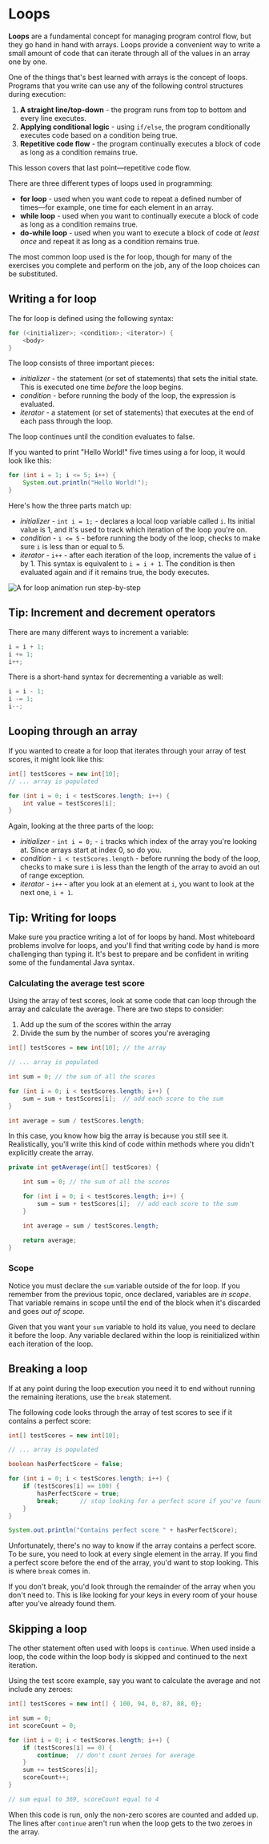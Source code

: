 # Loops

**Loops** are a fundamental concept for managing program control flow, but they go hand in hand with arrays. Loops provide a convenient way to write a small amount of code that can iterate through all of the values in an array one by one.

One of the things that's best learned with arrays is the concept of loops. Programs that you write can use any of the following control structures during execution:

1.  **A straight line/top-down** - the program runs from top to bottom and every line executes.
2.  **Applying conditional logic** - using `if/else`, the program conditionally executes code based on a condition being true.
3.  **Repetitive code flow** - the program continually executes a block of code as long as a condition remains true.

This lesson covers that last point—repetitive code flow.

There are three different types of loops used in programming:

-   **for loop** - used when you want code to repeat a defined number of times—for example, one time for each element in an array.
-   **while loop** - used when you want to continually execute a block of code as long as a condition remains true.
-   **do-while loop** - used when you want to execute a block of code _at least once_ and repeat it as long as a condition remains true.

The most common loop used is the for loop, though for many of the exercises you complete and perform on the job, any of the loop choices can be substituted.

## Writing a for loop
The for loop is defined using the following syntax:

```java
for (<initializer>; <condition>; <iterator>) {
    <body>
}
```

The loop consists of three important pieces:

-   _initializer_ - the statement (or set of statements) that sets the initial state. This is executed one time _before_ the loop begins.
-   _condition_ - before running the body of the loop, the expression is evaluated.
-   _iterator_ - a statement (or set of statements) that executes at the end of each pass through the loop.

The loop continues until the condition evaluates to false.

If you wanted to print "Hello World!" five times using a for loop, it would look like this:

```java
for (int i = 1; i <= 5; i++) {
    System.out.println("Hello World!");
}
```

Here's how the three parts match up:

-   _initializer_ - `int i = 1;` - declares a local loop variable called `i`. Its initial value is 1, and it's used to track which iteration of the loop you're on.
-   _condition_ - `i <= 5` - before running the body of the loop, checks to make sure `i` is less than or equal to 5.
-   _iterator_ - `i++` - after each iteration of the loop, increments the value of `i` by 1. This syntax is equivalent to `i = i + 1`. The condition is then evaluated again and if it remains true, the body executes.

![A for loop animation run step-by-step](https://bootcamp-os-lms-prd-public.s3.us-west-2.amazonaws.com/content/a46d6609bf4f8bfbd075a5d2082cabf7.gif)

## Tip: Increment and decrement operators
There are many different ways to increment a variable:

```java
i = i + 1;
i += 1;
i++;

```

There is a short-hand syntax for decrementing a variable as well:

```java
i = i - 1;
i -= 1;
i--;
```

## Looping through an array
If you wanted to create a for loop that iterates through your array of test scores, it might look like this:

```java
int[] testScores = new int[10];
// ... array is populated

for (int i = 0; i < testScores.length; i++) {
    int value = testScores[i];
}
```

Again, looking at the three parts of the loop:

-   _initializer_ - `int i = 0;` - `i` tracks which index of the array you're looking at. Since arrays start at index 0, so do you.
-   _condition_ - `i < testScores.length` - before running the body of the loop, checks to make sure `i` is less than the length of the array to avoid an out of range exception.
-   _iterator_ - `i++` - after you look at an element at `i`, you want to look at the next one, `i + 1`.

## Tip: Writing for loops
Make sure you practice writing a lot of for loops by hand. Most whiteboard problems involve for loops, and you'll find that writing code by hand is more challenging than typing it. It's best to prepare and be confident in writing some of the fundamental Java syntax.

### Calculating the average test score
Using the array of test scores, look at some code that can loop through the array and calculate the average. There are two steps to consider:

1.  Add up the sum of the scores within the array
2.  Divide the sum by the number of scores you're averaging

```java
int[] testScores = new int[10]; // the array

// ... array is populated

int sum = 0; // the sum of all the scores

for (int i = 0; i < testScores.length; i++) {
    sum = sum + testScores[i];  // add each score to the sum
}

int average = sum / testScores.length;
```

In this case, you know how big the array is because you still see it. Realistically, you'll write this kind of code within methods where you didn't explicitly create the array.

```java
private int getAverage(int[] testScores) {

    int sum = 0; // the sum of all the scores

    for (int i = 0; i < testScores.length; i++) {
        sum = sum + testScores[i];  // add each score to the sum
    }

    int average = sum / testScores.length;

    return average;
}
```

### Scope
Notice you must declare the `sum` variable outside of the for loop. If you remember from the previous topic, once declared, variables are _in scope_. That variable remains in scope until the end of the block when it's discarded and goes _out of scope_.

Given that you want your `sum` variable to hold its value, you need to declare it before the loop. Any variable declared within the loop is reinitialized within each iteration of the loop.

## Breaking a loop
If at any point during the loop execution you need it to end without running the remaining iterations, use the `break` statement.

The following code looks through the array of test scores to see if it contains a perfect score:

```java
int[] testScores = new int[10];

// ... array is populated

boolean hasPerfectScore = false;

for (int i = 0; i < testScores.length; i++) {
    if (testScores[i] == 100) {
        hasPerfectScore = true;
        break;      // stop looking for a perfect score if you've found one
    }
}

System.out.println("Contains perfect score " + hasPerfectScore);
```

Unfortunately, there's no way to know if the array contains a perfect score. To be sure, you need to look at every single element in the array. If you find a perfect score before the end of the array, you'd want to stop looking. This is where `break` comes in.

If you don't break, you'd look through the remainder of the array when you don't need to. This is like looking for your keys in every room of your house after you've already found them.

## Skipping a loop
The other statement often used with loops is `continue`. When used inside a loop, the code within the loop body is skipped and continued to the next iteration.

Using the test score example, say you want to calculate the average and not include any zeroes:

```java
int[] testScores = new int[] { 100, 94, 0, 87, 88, 0};

int sum = 0;
int scoreCount = 0;

for (int i = 0; i < testScores.length; i++) {
    if (testScores[i] == 0) {
        continue;  // don't count zeroes for average
    }
    sum += testScores[i];
    scoreCount++;
}

// sum equal to 369, scoreCount equal to 4
```

When this code is run, only the non-zero scores are counted and added up. The lines after `continue` aren't run when the loop gets to the two zeroes in the array.